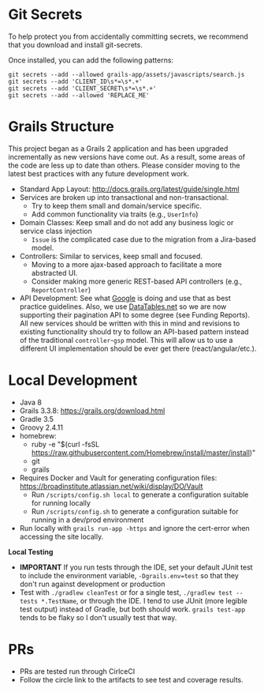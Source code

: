 # Git Secrets
To help protect you from accidentally committing secrets, we recommend that 
you download and install git-secrets. 

Once installed, you can add the following patterns:

```
git secrets --add --allowed grails-app/assets/javascripts/search.js
git secrets --add 'CLIENT_ID\s*=\s*.+'
git secrets --add 'CLIENT_SECRET\s*=\s*.+'
git secrets --add --allowed 'REPLACE_ME'
```

# Grails Structure

This project began as a Grails 2 application and has been upgraded incrementally as new versions have come out.
As a result, some areas of the code are less up to date than others. Please consider moving to the latest best
practices with any future development work.

* Standard App Layout: http://docs.grails.org/latest/guide/single.html
* Services are broken up into transactional and non-transactional. 
  * Try to keep them small and domain/service specific.
  * Add common functionality via traits (e.g., `UserInfo`)
* Domain Classes: Keep small and do not add any business logic or service class injection
  * `Issue` is the complicated case due to the migration from a Jira-based model.
* Controllers: Similar to services, keep small and focused.
  * Moving to a more ajax-based approach to facilitate a more abstracted UI.
  * Consider making more generic REST-based API controllers (e.g., `ReportController`)
* API Development: See what [Google](https://cloud.google.com/apis/design/) is doing and use
that as best practice guidelines. Also, we use 
[DataTables.net](https://datatables.net/manual/server-side) so we are now supporting their 
pagination API to some degree (see Funding Reports). All new services should be written with 
this in mind and revisions to existing functionality should try to follow an API-based pattern 
instead of the traditional `controller`-`gsp` model. This will allow us to use a different UI
implementation should be ever get there (react/angular/etc.).  
  
# Local Development
* Java 8
* Grails 3.3.8: https://grails.org/download.html
* Gradle 3.5
* Groovy 2.4.11
* homebrew:
  - ruby -e "$(curl -fsSL https://raw.githubusercontent.com/Homebrew/install/master/install)"
  - git
  - grails
* Requires Docker and Vault for generating configuration files: https://broadinstitute.atlassian.net/wiki/display/DO/Vault
  - Run `/scripts/config.sh local` to generate a configuration suitable for running locally
  - Run `/scripts/config.sh` to generate a configuration suitable for running in a dev/prod environment 
* Run locally with `grails run-app -https` and ignore the cert-error when accessing the site locally.
  
**Local Testing**  
* **IMPORTANT** If you run tests through the IDE, set your default JUnit test to include the environment variable, 
    `-Dgrails.env=test` so that they don't run against development or production
* Test with `./gradlew cleanTest` or for a single test, `./gradlew test --tests *.TestName`, 
    or through the IDE. I tend to use JUnit (more legible test output) instead of Gradle, but both should work. 
    `grails test-app` tends to be flaky so I don't usually test that way.

# PRs
* PRs are tested run through CirlceCI
* Follow the circle link to the artifacts to see test and coverage results.